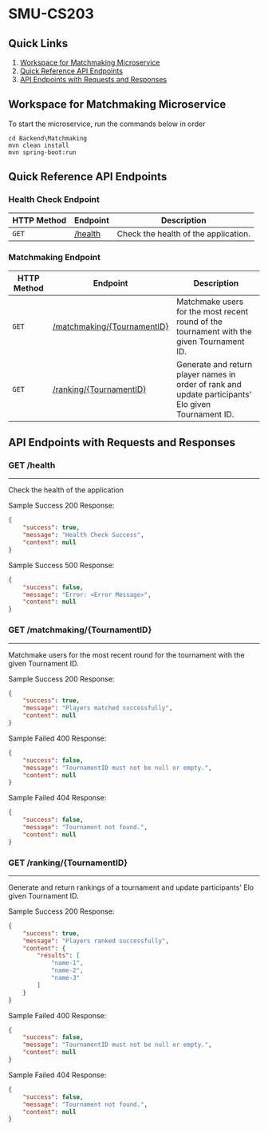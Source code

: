 # SMU-CS203

## Quick Links

1. [Workspace for Matchmaking Microservice](#workspace-for-matchmaking-microservice)
2. [Quick Reference API Endpoints](#quick-reference-api-endpoints)
3. [API Endpoints with Requests and Responses](#api-endpoints-with-requests-and-responses)

## Workspace for Matchmaking Microservice

To start the microservice, run the commands below in order

```console
cd Backend\Matchmaking
mvn clean install
mvn spring-boot:run
```

## Quick Reference API Endpoints

### Health Check Endpoint

| HTTP Method | Endpoint               | Description                                     |
|-------------|-----------------------|-------------------------------------------------|
| `GET`       |  [/health](#get-health) | Check the health of the application.            |

### Matchmaking Endpoint

| HTTP Method | Endpoint                             | Description                                            |
|-------------|-------------------------------------|--------------------------------------------------------|
| `GET`       | [/matchmaking/{TournamentID}](#get-matchmakingtournamentid) | Matchmake users for the most recent round of the tournament with the given Tournament ID. |
| `GET`       | [/ranking/{TournamentID}](#get-rankingtournamentid) | Generate and return player names in order of rank and update participants' Elo given Tournament ID. |

## API Endpoints with Requests and Responses

### GET /health

---
Check the health of the application

Sample Success 200 Response:

```json
{
    "success": true,
    "message": "Health Check Success",
    "content": null
}
```

Sample Success 500 Response:

```json
{
    "success": false,
    "message": "Error: <Error Message>",
    "content": null
}
```

### GET /matchmaking/{TournamentID}

---
Matchmake users for the most recent round for the tournament with the given Tournament ID.

Sample Success 200 Response:

```json
{
    "success": true,
    "message": "Players matched successfully",
    "content": null
}
```

Sample Failed 400 Response:

```json
{
    "success": false,
    "message": "TournamentID must not be null or empty.",
    "content": null
}
```

Sample Failed 404 Response:

```json
{
    "success": false,
    "message": "Tournament not found.",
    "content": null
}
```

### GET /ranking/{TournamentID}

---
Generate and return rankings of a tournament and update participants' Elo given Tournament ID.

Sample Success 200 Response:

```json
{
    "success": true,
    "message": "Players ranked successfully",
    "content": {
        "results": [
            "name-1",
            "name-2",
            "name-3"
        ]
    }
}
```

Sample Failed 400 Response:

```json
{
    "success": false,
    "message": "TournamentID must not be null or empty.",
    "content": null
}
```

Sample Failed 404 Response:

```json
{
    "success": false,
    "message": "Tournament not found.",
    "content": null
}
```
